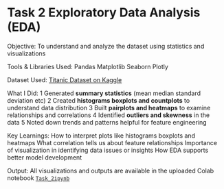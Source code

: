 # Task 2 Exploratory Data Analysis (EDA)

Objective:
To understand and analyze the dataset using statistics and visualizations

Tools & Libraries Used:
 Pandas
 Matplotlib
 Seaborn
 Plotly

Dataset Used:
[Titanic Dataset on Kaggle](https//wwwkagglecom/datasets/yasserh/titanicdataset)

What I Did:
1 Generated **summary statistics** (mean median standard deviation etc)
2 Created **histograms boxplots and countplots** to understand data distribution
3 Built **pairplots and heatmaps** to examine relationships and correlations
4 Identified **outliers and skewness** in the data
5 Noted down trends and patterns helpful for feature engineering

Key Learnings:
 How to interpret plots like histograms boxplots and heatmaps
 What correlation tells us about feature relationships
 Importance of visualization in identifying data issues or insights
 How EDA supports better model development

Output:
All visualizations and outputs are available in the uploaded Colab notebook [`Task_2ipynb`](/Task_2ipynb)
